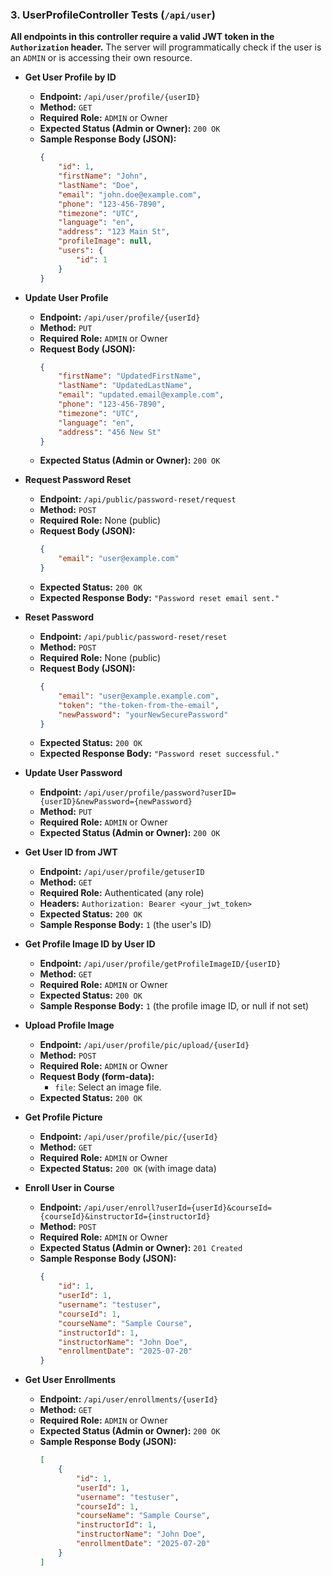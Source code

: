 ### 3. UserProfileController Tests (`/api/user`)

**All endpoints in this controller require a valid JWT token in the `Authorization` header.** The server will programmatically check if the user is an `ADMIN` or is accessing their own resource.

*   **Get User Profile by ID**
    *   **Endpoint:** `/api/user/profile/{userID}`
    *   **Method:** `GET`
    *   **Required Role:** `ADMIN` or Owner
    *   **Expected Status (Admin or Owner):** `200 OK`
    *   **Sample Response Body (JSON):**
        ```json
        {
            "id": 1,
            "firstName": "John",
            "lastName": "Doe",
            "email": "john.doe@example.com",
            "phone": "123-456-7890",
            "timezone": "UTC",
            "language": "en",
            "address": "123 Main St",
            "profileImage": null,
            "users": {
                "id": 1
            }
        }
        ```

*   **Update User Profile**
    *   **Endpoint:** `/api/user/profile/{userId}`
    *   **Method:** `PUT`
    *   **Required Role:** `ADMIN` or Owner
    *   **Request Body (JSON):**
        ```json
        {
            "firstName": "UpdatedFirstName",
            "lastName": "UpdatedLastName",
            "email": "updated.email@example.com",
            "phone": "123-456-7890",
            "timezone": "UTC",
            "language": "en",
            "address": "456 New St"
        }
        ```
    *   **Expected Status (Admin or Owner):** `200 OK`

*   **Request Password Reset**
    *   **Endpoint:** `/api/public/password-reset/request`
    *   **Method:** `POST`
    *   **Required Role:** None (public)
    *   **Request Body (JSON):**
        ```json
        {
            "email": "user@example.com"
        }
        ```
    *   **Expected Status:** `200 OK`
    *   **Expected Response Body:** `"Password reset email sent."`

*   **Reset Password**
    *   **Endpoint:** `/api/public/password-reset/reset`
    *   **Method:** `POST`
    *   **Required Role:** None (public)
    *   **Request Body (JSON):**
        ```json
        {
            "email": "user@example.example.com",
            "token": "the-token-from-the-email",
            "newPassword": "yourNewSecurePassword"
        }
        ```
    *   **Expected Status:** `200 OK`
    *   **Expected Response Body:** `"Password reset successful."`

*   **Update User Password**
    *   **Endpoint:** `/api/user/profile/password?userID={userID}&newPassword={newPassword}`
    *   **Method:** `PUT`
    *   **Required Role:** `ADMIN` or Owner
    *   **Expected Status (Admin or Owner):** `200 OK`

*   **Get User ID from JWT**
    *   **Endpoint:** `/api/user/profile/getuserID`
    *   **Method:** `GET`
    *   **Required Role:** Authenticated (any role)
    *   **Headers:** `Authorization: Bearer <your_jwt_token>`
    *   **Expected Status:** `200 OK`
    *   **Sample Response Body:** `1` (the user's ID)

*   **Get Profile Image ID by User ID**
    *   **Endpoint:** `/api/user/profile/getProfileImageID/{userID}`
    *   **Method:** `GET`
    *   **Required Role:** `ADMIN` or Owner
    *   **Expected Status:** `200 OK`
    *   **Sample Response Body:** `1` (the profile image ID, or null if not set)

*   **Upload Profile Image**
    *   **Endpoint:** `/api/user/profile/pic/upload/{userId}`
    *   **Method:** `POST`
    *   **Required Role:** `ADMIN` or Owner
    *   **Request Body (form-data):**
        *   `file`: Select an image file.
    *   **Expected Status:** `200 OK`

*   **Get Profile Picture**
    *   **Endpoint:** `/api/user/profile/pic/{userId}`
    *   **Method:** `GET`
    *   **Required Role:** `ADMIN` or Owner
    *   **Expected Status:** `200 OK` (with image data)

*   **Enroll User in Course**
    *   **Endpoint:** `/api/user/enroll?userId={userId}&courseId={courseId}&instructorId={instructorId}`
    *   **Method:** `POST`
    *   **Required Role:** `ADMIN` or Owner
    *   **Expected Status (Admin or Owner):** `201 Created`
    *   **Sample Response Body (JSON):**
        ```json
        {
            "id": 1,
            "userId": 1,
            "username": "testuser",
            "courseId": 1,
            "courseName": "Sample Course",
            "instructorId": 1,
            "instructorName": "John Doe",
            "enrollmentDate": "2025-07-20"
        }
        ```

*   **Get User Enrollments**
    *   **Endpoint:** `/api/user/enrollments/{userId}`
    *   **Method:** `GET`
    *   **Required Role:** `ADMIN` or Owner
    *   **Expected Status (Admin or Owner):** `200 OK`
    *   **Sample Response Body (JSON):**
        ```json
        [
            {
                "id": 1,
                "userId": 1,
                "username": "testuser",
                "courseId": 1,
                "courseName": "Sample Course",
                "instructorId": 1,
                "instructorName": "John Doe",
                "enrollmentDate": "2025-07-20"
            }
        ]
        ```
